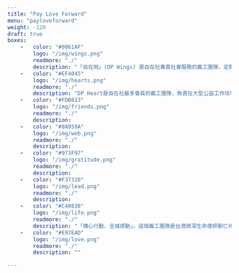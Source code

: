 ```yaml
---
title: "Pay Love Forward"
menu: "payloveforward"
weight: -120
draft: true
boxes:
    -   color: "#0061AF"
        logo: "/img/wings.png"
        readmore: "./"
        description: "「自在飛」(DP Wings) 是自在社專責社會服務的義工團隊，定期服務的對象，包括視障老人、精神病患康復者、臨終病人、低收入家庭等。我們的宗旨，是凝聚一群有心人，放下自我，發放愛的力量，關心社區，攜手創造共融，體驗生命的真、善、美。"
    -   color: "#EF4045"
        logo: "/img/hearts.png"
        readmore: "./"
        description: "DP Heart是自在社最多會員的義工團隊，負責在大型公益工作坊中與嘉賓互動，讓更多人認識並參加DP課程。生命影響生命，當DP人將所學的活現、分享，就是最好的感染力。渴望我們身邊的世界，因為我們的出現而美好多一些。這個團隊很多培訓活動，會員一年到晚都樂在這忙碌同時十分有價值的生活中。"
    -   color: "#FDB813"
        logo: "/img/friends.png"
        readmore: "./"
        description: 
    -   color: "#8A959A"
        logo: "/img/web.png"
        readmore: "./"
        description: 
    -   color: "#973F97"
        logo: "/img/gratitude.png"
        readmore: "./"
        description: 
    -   color: "#F37320"
        logo: "/img/lead.png"
        readmore: "./"
        description: 
    -   color: "#C49830"
        logo: "/img/life.png"
        readmore: "./"
        description: "「傳心行動、全城感動」。這個義工團隊是台灣資深生命導師劉仁州老師與周華山博士合作的成果，旨在培訓DP義工成為小導師，透過劉老師、華山博士設計的心靈工具，支持不同界別人士認識自己的原生家庭，藉此療癒成長的傷口，迸發生命的新動力。服務對象包括教師、社工、DP義工、公眾人士等。這個團隊曾被邀請到國內舉辦工作坊，口碑載道。"
    -   color: "#E97EAD"
        logo: "/img/love.png"
        readmore: "./"
        description: ""

---
```


